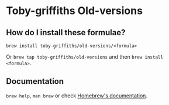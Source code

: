 # Toby-griffiths Old-versions

## How do I install these formulae?
`brew install toby-griffiths/old-versions/<formula>`

Or `brew tap toby-griffiths/old-versions` and then `brew install <formula>`.

## Documentation
`brew help`, `man brew` or check [Homebrew's documentation](https://docs.brew.sh).
